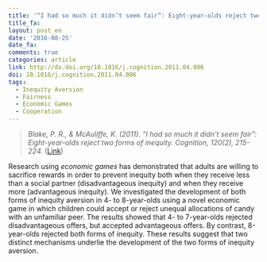 ```yaml
---
title: '“I had so much it didn’t seem fair”: Eight-year-olds reject two forms of inequity'
title_fa:
layout: post_en
date: '2016-08-25'
date_fa:
comments: true
categories: article
link: http://dx.doi.org/10.1016/j.cognition.2011.04.006
doi: 10.1016/j.cognition.2011.04.006
tags:
  - Inequity Aversion
  - Fairness
  - Economic Games
  - Cooperation
---
```


> *Blake, P. R., & McAuliffe, K. (2011). “I had so much it didn’t seem fair”: Eight-year-olds reject two forms of inequity. Cognition, 120(2), 215-224.* ([Link](http://dx.doi.org/10.1016/j.cognition.2011.04.006))


Research using *economic games* has demonstrated that adults are willing to sacrifice rewards in order to prevent inequity both when they receive less than a social partner (disadvantageous inequity) and when they receive more (advantageous inequity). We investigated the development of both forms of inequity aversion in 4- to 8-year-olds using a novel economic game in which children could accept or reject unequal allocations of candy with an unfamiliar peer. The results showed that 4- to 7-year-olds rejected disadvantageous offers, but accepted advantageous offers. By contrast, 8-year-olds rejected both forms of inequity. These results suggest that two distinct mechanisms underlie the development of the two forms of inequity aversion.

